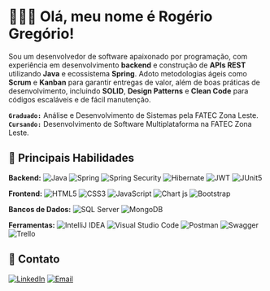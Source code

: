 # 👨🏻‍💻 Olá, meu nome é Rogério Gregório! 
Sou um desenvolvedor de software apaixonado por programação, com experiência em desenvolvimento **backend** e construção de **APIs REST** utilizando **Java** e ecossistema **Spring**. Adoto metodologias ágeis como **Scrum** e **Kanban** para garantir entregas de valor, além de boas práticas de desenvolvimento, incluindo **SOLID**, **Design Patterns** e **Clean Code** para códigos escaláveis e de fácil manutenção.

**`Graduado:`** Análise e Desenvolvimento de Sistemas pela FATEC Zona Leste.  
**`Cursando:`** Desenvolvimento de Software Multiplataforma na FATEC Zona Leste.

## 🚀 Principais Habilidades
**Backend:**
![Java](https://img.shields.io/badge/Java-000000?style=flat&logo=coffeescript&logoColor=ff0000)
![Spring](https://img.shields.io/badge/Spring-000000?style=flat&logo=spring&logoColor=6DB33F)
![Spring Security](https://img.shields.io/badge/Spring%20Security-000000?style=flat&logo=springsecurity&logoColor=6DB33F)
![Hibernate](https://img.shields.io/badge/Hibernate-000000?style=flat&logo=Hibernate&logoColor=59666C)
![JWT](https://img.shields.io/badge/JWT-000000?style=flat&logo=JSON%20web%20tokens&logoColor=F7DF1E)
![JUnit5](https://img.shields.io/badge/Junit5-000000?style=flat&logo=junit5&logoColor=25A162)

**Frontend:**
![HTML5](https://img.shields.io/badge/HTML5-000000?style=flat&logo=html5&logoColor=E34F26)
![CSS3](https://img.shields.io/badge/CSS3-000000?style=flat&logo=css3&logoColor=1572B6)
![JavaScript](https://img.shields.io/badge/JavaScript-000000?style=flat&logo=javascript&logoColor=F7DF1E)
![Chart js](https://img.shields.io/badge/Chart%20js-000000?style=flat&logo=chartdotjs&logoColor=FF6384)
![Bootstrap](https://img.shields.io/badge/Bootstrap-000000?style=flat&logo=bootstrap&logoColor=563D7C)

**Bancos de Dados:**
![SQL Server](https://img.shields.io/badge/SQL%20Server-000000?style=flat&logo=adminer&logoColor=29a2ff)
![MongoDB](https://img.shields.io/badge/MongoDB-000000?style=flat&logo=mongodb&logoColor=4EA94B)

**Ferramentas:**
![IntelliJ IDEA](https://img.shields.io/badge/IntelliJ_IDEA-000000?style=flat&logo=intellij-idea&logoColor=white)
![Visual Studio Code](https://img.shields.io/badge/VS%20Code-000000?style=flat&logo=htmx&logoColor=007ACC)
![Postman](https://img.shields.io/badge/Postman-000000?style=flat&logo=Postman&logoColor=FF6C37)
![Swagger](https://img.shields.io/badge/Swagger-000000?style=flat&logo=Swagger&logoColor=85EA2D)
![Trello](https://img.shields.io/badge/Trello-000000?style=flat&logo=trello&logoColor=0052CC)

## 💬 Contato
[![LinkedIn](https://img.shields.io/badge/linkedin.com/in/rogeriogregorio-000000?style=flat&logo=linkedin&logoColor=0A66C2)](https://linkedin.com/in/rogeriogregorio)
[![Email](https://img.shields.io/badge/bernardo.rogerio93@gmail-000000?style=flat&logo=gmail&logoColor=D14836)](mailto:bernardo.rogerio93@gmail.com)
